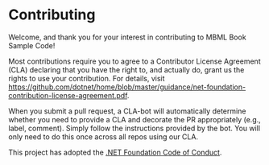 # Contributing

Welcome, and thank you for your interest in contributing to MBML Book Sample Code!

Most contributions require you to agree to a
Contributor License Agreement (CLA) declaring that you have the right to, and actually do, grant us
the rights to use your contribution. For details, visit https://github.com/dotnet/home/blob/master/guidance/net-foundation-contribution-license-agreement.pdf.

When you submit a pull request, a CLA-bot will automatically determine whether you need to provide
a CLA and decorate the PR appropriately (e.g., label, comment). Simply follow the instructions
provided by the bot. You will only need to do this once across all repos using our CLA.

This project has adopted the [.NET Foundation Code of Conduct](https://dotnetfoundation.org/code-of-conduct).